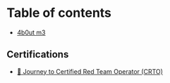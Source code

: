 # Table of contents

* [4b0ut m3](README.md)

## Certifications

* [🥷 Journey to Certified Red Team Operator (CRTO)](certifications/journey-to-certified-red-team-operator-crto.md)
